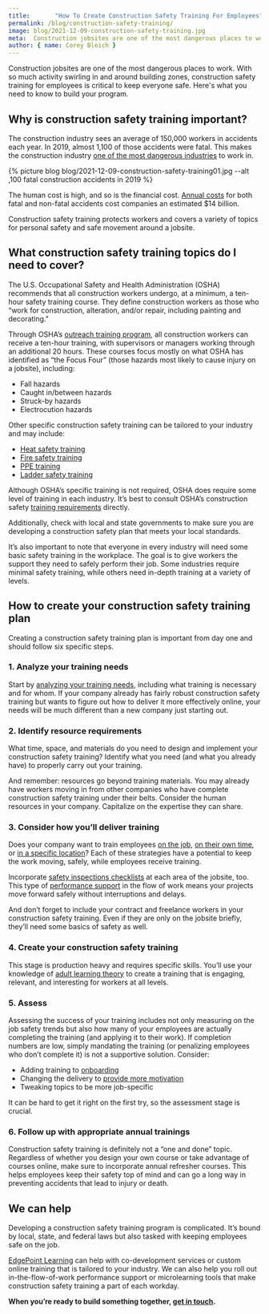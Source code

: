```yaml
---
title:       "How To Create Construction Safety Training For Employees"
permalink: /blog/construction-safety-training/
image: blog/2021-12-09-construction-safety-training.jpg
meta:  Construction jobsites are one of the most dangerous places to work. Here's what you need to know to build your construction safety training program.
author: { name: Corey Bleich }
---
```


Construction jobsites are one of the most dangerous places to work. With so much activity swirling in and around building zones, construction safety training for employees is critical to keep everyone safe. Here's what you need to know to build your program.


## Why is construction safety training important?

The construction industry sees an average of 150,000 workers in accidents each year. In 2019, almost 1,100 of those accidents were fatal. This makes the construction industry [one of the most dangerous industries](https://www.safetyandhealthmagazine.com/articles/21559-falls-to-lower-level-top-list-of-costliest-construction-injuries-2021-liberty-mutual-index) to work in.



{% picture blog blog/2021-12-09-construction-safety-training01.jpg --alt ,100 fatal construction accidents in 2019 %}



The human cost is high, and so is the financial cost. [Annual costs](https://midwestepi.files.wordpress.com/2017/05/mepi-construction-fatalities-nationwide-final.pdf) for both fatal and non-fatal accidents cost companies an estimated $14 billion.

Construction safety training protects workers and covers a variety of topics for personal safety and safe movement around a jobsite.

## What construction safety training topics do I need to cover?

The U.S. Occupational Safety and Health Administration (OSHA) recommends that all construction workers undergo, at a minimum, a ten-hour safety training course. They define construction workers as those who “work for construction, alteration, and/or repair, including painting and decorating."

Through OSHA’s [outreach training program](https://www.osha.gov/training/outreach/construction), all construction workers can receive a ten-hour training, with supervisors or managers working through an additional 20 hours. These courses focus mostly on what OSHA has identified as “the Focus Four” (those hazards most likely to cause injury on a jobsite), including:

* Fall hazards
* Caught in/between hazards
* Struck-by hazards
* Electrocution hazards

Other specific construction safety training can be tailored to your industry and may include:

* [Heat safety training](/blog/heat-safety-training/)
* [Fire safety training](/blog/fire-safety-training/)
* [PPE training](/blog/ppe-training/)
* [Ladder safety training](/blog/ladder-safety-training/)

Although OSHA’s specific training is not required, OSHA does require some level of training in each industry. It’s best to consult OSHA’s construction safety [training requirements](https://www.osha.gov/sites/default/files/publications/osha2254.pdf) directly.

Additionally, check with local and state governments to make sure you are developing a construction safety plan that meets your local standards.

It’s also important to note that everyone in every industry will need some basic safety training in the workplace. The goal is to give workers the support they need to safely perform their job. Some industries require minimal safety training, while others need in-depth training at a variety of levels.

## How to create your construction safety training plan

Creating a construction safety training plan is important from day one and should follow six specific steps.

### 1. Analyze your training needs

Start by [analyzing your training needs](/blog/training-needs-analysis/), including what training is necessary and for whom. If your company already has fairly robust construction safety training but wants to figure out how to deliver it more effectively online, your needs will be much different than a new company just starting out.

### 2. Identify resource requirements

What time, space, and materials do you need to design and implement your construction safety training? Identify what you need (and what you already have) to properly carry out your training.

And remember: resources go beyond training materials. You may already have workers moving in from other companies who have complete construction safety training under their belts. Consider the human resources in your company. Capitalize on the expertise they can share.

### 3. Consider how you’ll deliver training

Does your company want to train employees [on the job](/blog/on-the-job-training-advantages/), [on their own time](/microlearning/), or [in a specific location](/blog/geofencing/)? Each of these strategies have a potential to keep the work moving, safely, while employees receive training.

Incorporate [safety inspections checklists](https://www.edgepointlearning.com/blog/safety-inspection-checklist/) at each area of the jobsite, too. This type of [performance support](/performance-support/) in the flow of work means your projects move forward safely without interruptions and delays.

And don’t forget to include your contract and freelance workers in your construction safety training. Even if they are only on the jobsite briefly, they’ll need some basics of safety as well.

### 4. Create your construction safety training

This stage is production heavy and requires specific skills. You’ll use your knowledge of [adult learning theory](/blog/adult-learning-theory/) to create a training that is engaging, relevant, and interesting for workers at all levels.

### 5. Assess

Assessing the success of your training includes not only measuring on the job safety trends but also how many of your employees are actually completing the training (and applying it to their work). If completion numbers are low, simply mandating the training (or penalizing employees who don’t complete it) is not a supportive solution.
Consider:

* Adding training to [onboarding](/blog/better-new-hire-onboarding/)
* Changing the delivery to [provide more motivation](/blog/get-employees-excited-about-training/)
* Tweaking topics to be more job-specific

It can be hard to get it right on the first try, so the assessment stage is crucial.

### 6. Follow up with appropriate annual trainings

Construction safety training is definitely not a “one and done” topic. Regardless of whether you design your own course or take advantage of courses online, make sure to incorporate annual refresher courses. This helps employees keep their safety top of mind and can go a long way in preventing accidents that lead to injury or death.

## We can help

Developing a construction safety training program is complicated. It’s bound by local, state, and federal laws but also tasked with keeping employees safe on the job.

[EdgePoint Learning](https://www.edgepointlearning.com/) can help with co-development services or custom online training that is tailored to your industry. We can also help you roll out in-the-flow-of-work performance support or microlearning tools that make construction safety training a part of each workday.

**When you’re ready to build something together, [get in touch](/form/demo/).**
